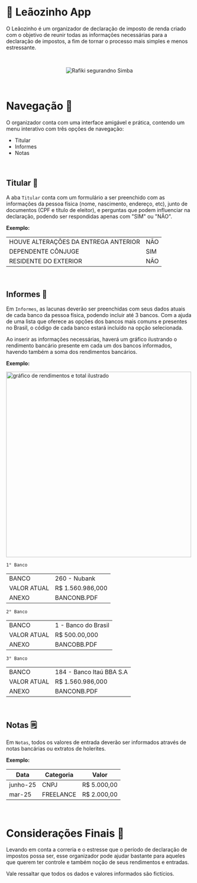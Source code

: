 # 🦁 Leãozinho App

O Leãozinho é um organizador de declaração de imposto de renda criado com o objetivo de reunir todas as informações necessárias para a declaração de impostos, a fim de tornar o processo mais simples e menos estressante.

<br>

<p align="center">
  <img src="https://github.com/user-attachments/assets/3ae6d1ac-d2e6-4d03-b4a5-713decd3c3a7" alt="Rafiki segurandno Simba">
</p>

<br>

# Navegação 🧭

O organizador conta com uma interface amigável e prática, contendo um menu interativo com três opções de navegação:
- Titular
- Informes
- Notas

<br>

## Titular 👤
A aba ```Titular``` conta com um formulário a ser preenchido com as informações da pessoa física (nome, nascimento, endereço, etc), junto de documentos (CPF e título de eleitor), e perguntas que podem influenciar na declaração, podendo ser respondidas apenas com "SIM" ou "NÃO".

**Exemplo:**

<table>
  <tr><td>HOUVE ALTERAÇÕES DA ENTREGA ANTERIOR</td><td>NÃO</td></tr>
  <tr><td>DEPENDENTE CÔNJUGE</td><td>SIM</td></td></tr>
  <tr><td>RESIDENTE DO EXTERIOR</td><td>NÃO</td></tr>
</table>

<br>

## Informes 💸
Em ```Informes```, as lacunas deverão ser preenchidas com seus dados atuais de cada banco da pessoa física, podendo incluir até 3 bancos. Com a ajuda de uma lista que oferece as opções dos bancos mais comuns e presentes no Brasil, o código de cada banco estará incluído na opção selecionada.

Ao inserir as informações necessárias, haverá um gráfico ilustrando o rendimento bancário presente em cada um dos bancos informados, havendo também a soma dos rendimentos bancários.

**Exemplo:**


<img width="500" alt="gráfico de rendimentos e total ilustrado" src="https://github.com/user-attachments/assets/5158cb35-2233-4a8b-a9f0-7e0d9170d8bc"/>

<br>

```1° Banco```
<table>
  <tr><td>BANCO</td><td>260 - Nubank</td></tr>
  <tr><td>VALOR ATUAL</td><td>R$ 1.560.986,000</td></td></tr>
  <tr><td>ANEXO</td><td>BANCONB.PDF</td></tr>
</table>

```2° Banco```
<table>
  <tr><td>BANCO</td><td>1 - Banco do Brasil</td></tr>
  <tr><td>VALOR ATUAL</td><td>R$ 500.00,000</td></td></tr>
  <tr><td>ANEXO</td><td>BANCOBB.PDF</td></tr>
</table>

```3° Banco```
<table>
  <tr><td>BANCO</td><td>184 - Banco Itaú BBA S.A</td></tr>
  <tr><td>VALOR ATUAL</td><td>R$ 1.560.986,000</td></td></tr>
  <tr><td>ANEXO</td><td>BANCONB.PDF</td></tr>
</table>

<br>

## Notas 🗒️
Em ```Notas```, todos os valores de entrada deverão ser informados através de notas bancárias ou extratos de holerites.

**Exemplo:**

<table>
    <thead>
    <tr>
      <th>Data</th>
      <th>Categoria</th>
      <th>Valor</th>
    </tr>
  </thead>
  <tbody>
      <tr><td>junho-25</td><td>CNPJ</td><td>R$ 5.000,00</td></tr>
      <tr><td>mar-25</td><td>FREELANCE</td><td>R$ 2.000,00</td></tr>
  </tbody>
</table>

<br>

# Considerações Finais 📌
Levando em conta a correria e o estresse que o período de declaração de impostos possa ser, esse organizador pode ajudar bastante para aqueles que querem ter controle e também noção de seus rendimentos e entradas.

Vale ressaltar que todos os dados e valores informados são fictícios.
